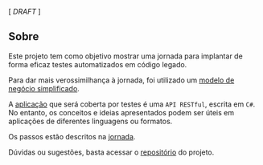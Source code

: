 [ _DRAFT_ ]

## Sobre
Este projeto tem como objetivo mostrar uma jornada para implantar de forma eficaz testes automatizados em código legado.

Para dar mais verossimilhança à jornada, foi utilizado um [modelo de negócio simplificado](modelo-negocio).

A [aplicação](aplicacao) que será coberta por testes é uma `API RESTful`, escrita em `C#`. 
No entanto, os conceitos e ideias apresentados podem ser úteis em aplicações de diferentes linguagens ou formatos.

Os passos estão descritos na [jornada](jornada).

Dúvidas ou sugestões, basta acessar o [repositório](https://github.com/matheusaraujo/jornada-automacao-testes) do projeto.